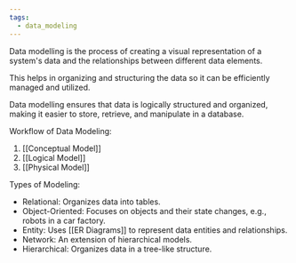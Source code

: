```yaml
---
tags:
  - data_modeling
---
```

Data modelling is the process of creating a visual representation of a system's data and the relationships between different data elements. 

This helps in organizing and structuring the data so it can be efficiently managed and utilized.

Data modelling ensures that data is logically structured and organized, making it easier to store, retrieve, and manipulate in a database.

Workflow of Data Modeling:
1) [[Conceptual Model]]
2) [[Logical Model]]
3) [[Physical Model]]


Types of Modeling:
- Relational: Organizes data into tables.
- Object-Oriented: Focuses on objects and their state changes, e.g., robots in a car factory.
- Entity: Uses [[ER Diagrams]] to represent data entities and relationships.
- Network: An extension of hierarchical models.
- Hierarchical: Organizes data in a tree-like structure.

